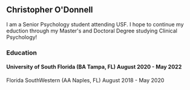 ## Christopher O'Donnell

I am a Senior Psychology student attending USF. I hope to continue my eduction through my Master's and Doctoral Degree studying Clinical Psychology!

### Education
 #### University of South Florida (BA Tampa, FL) August 2020 - May 2022
 
 Florida SouthWestern (AA Naples, FL) August 2018 - May 2020



